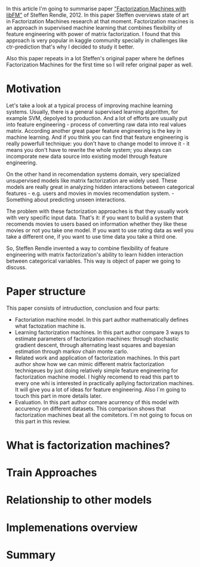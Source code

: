 In this article I'm going to summarise paper ["Factorization Machines with libFM"](http://www.csie.ntu.edu.tw/~b97053/paper/Factorization%20Machines%20with%20libFM.pdf) of Steffen Rendle, 2012.
In this paper Steffen overviews state of art in Factorization Machines research at that moment.
Factorization macines is an approach in supervised machine learning that combines 
flexibility of feature engineering with power of matrix factorization.
I found that this approach is very popular in kaggle community specially in challenges like ctr-prediction 
that's why I decided to study it better.

Also this paper repeats in a lot Steffen's original paper where he defines Factorization Machines for the first time so I will refer original paper as well. 

Motivation
==========

Let's take a look at a typical process of improving machine learning systems.
Usually, there is a general supervised learning algorithm, for example SVM, depolyed to production. And a lot of efforts are usually put into feature engineering - process of converting raw data into real values matrix. According another great paper  feature engineering is the key in machine learning.
And if you think you can find that feature engineering is really powerfull technique: you don't have to change model to imrove it - it means you don't have to rewrite the whole system; you always can incomporate new data source into existing model through feature engineering.

On the other hand in recomendation systems domain, very specialized unsupervised models like matrix factorization are widely used. These models are really great in analyzing hidden interactions between categorical features - e.g. users and movies in movies recomendation system. 
-Something about predicting unseen interactions.

The problem with these factorization approaches is that they usually work with very specific input data. That's it: if you want to build a 
system that recomends movies to users based on information whether they like these movies or not you take one model. If you want to use rating data as well you take a different one, if you want to use time data you take a third one.

So, Steffen Rendle invented a way to combine flexibility of feature engineering with matrix factorization's ability to learn hidden interaction between categorical variables. This way is object of paper we going to discuss.

Paper structure
===============

This paper consists of intruduction, conclusion and four parts:

- Factoriation machine model. In this part author mathematically defines what factozation machine is.
- Learning factorization machines. In this part author compare 3 ways to estimate parameters of factorization machines: through stochastic gradient descent, through alternating least squares and bayesian estimation through markov chain monte carlo.
- Related work and application of factorization machines. In this part author show how we can mimic different matrix factorization techniqeues by just doing relatively simple feature engineering for factorization machine model. I highly recomend to read this part to every one whi is interested in practically apllying factorization machines. It will give you a lot of ideas for feature engineering. Also I`m going to touch this part in more details later.
- Evaluation. In this part author comare acurrency of this model with accurency on different datasets. This comparison shows that factorization machines beat all the comitetors. I`m not going to focus on this part in this review.

What is factorization machines?
===============================

Train Approaches
================

Relationship to other models
============================

Implemenations overview
========================

Summary
=======

